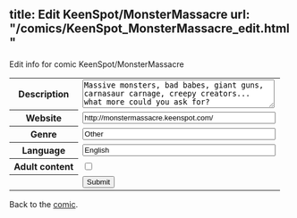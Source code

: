 title: Edit KeenSpot/MonsterMassacre
url: "/comics/KeenSpot_MonsterMassacre_edit.html"
---
Edit info for comic KeenSpot/MonsterMassacre

<form name="comic" action="http://gaepostmail.appspot.com/comic/" method="post">
<table class="comicinfo">
<tr>
<th>Description</th><td><textarea name="description" cols="40" rows="3">Massive monsters, bad babes, giant guns, carnasaur carnage, creepy creators... what more could you ask for?</textarea></td>
</tr>
<tr>
<th>Website</th><td><input type="text" name="url" value="http://monstermassacre.keenspot.com/" size="40"/></td>
</tr>
<tr>
<th>Genre</th><td><input type="text" name="genre" value="Other" size="40"/></td>
</tr>
<tr>
<th>Language</th><td><input type="text" name="language" value="English" size="40"/></td>
</tr>
<tr>
<th>Adult content</th><td><input type="checkbox" name="adult" value="adult" /></td>
</tr>
<tr>
<th></th><td>
<input type="hidden" name="comic" value="KeenSpot_MonsterMassacre" />
<input type="submit" name="submit" value="Submit" />
</td>
</tr>
</table>
</form>

Back to the [comic](KeenSpot_MonsterMassacre.html).
